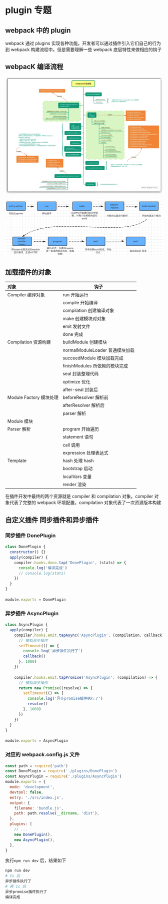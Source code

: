 # plugin 专题

## webpack 中的 plugin

webpack 通过 plugins 实现各种功能。开发者可以通过插件引入它们自己的行为到 webpack 构建流程中。但是需要理解一些 webpack 底层特性来做相应的钩子

## webpacK 编译流程

![image-20240412183603919](./assets/image-20240412183603919.png)

![img](./assets/d77fc560-a658-11eb-85f6-6fac77c0c9b3.png)

## 加载插件的对象

| 对象                    | 钩子                            |
| :---------------------- | ------------------------------- |
| Compiler 编译对象       | run 开始运行                    |
|                         | compile 开始编译                |
|                         | compilation 创建编译对象        |
|                         | make 创建模块对对象             |
|                         | emit 发射文件                   |
|                         | done 完成                       |
| Compilation 资源构建    | buildModule 创建模块            |
|                         | normalModuleLoader 普通模块加载 |
|                         | succeedModule 模块加载完成      |
|                         | finishModules 所依赖的模块完成  |
|                         | seal 封装整理代码               |
|                         | optimize 优化                   |
|                         | after-seal 封装后               |
| Module Factory 模块处理 | beforeResolver 解析前           |
|                         | afterResolver 解析后            |
|                         | parser 解析                     |
| Module 模块             |                                 |
| Parser 解析             | program 开始遍历                |
|                         | statement 语句                  |
|                         | call 调用                       |
|                         | expression 处理表达式           |
| Template                | hash 处理 hash                  |
|                         | bootstrap 启动                  |
|                         | localVars 变量                  |
|                         | render 渲染                     |

在插件开发中最终的两个资源就是 compiler 和 compilation 对象。compiler 对象代表了完整的 webpack 环境配置。compilation 对象代表了一次资源版本构建

## 自定义插件 同步插件和异步插件

### 同步插件 DonePlugin

```js
class DonePlugin {
  constructor() {}
  apply(compiler) {
    compiler.hooks.done.tap('DonePlugin', (stats) => {
      console.log('编译完成')
      // console.log(stats)
    })
  }
}

module.exports = DonePlugin
```

### 异步插件 AsyncPlugin

```js
class AsyncPlugin {
  apply(compiler) {
    compiler.hooks.emit.tapAsync('AsyncPlugin', (compilation, callback) => {
      // 模拟异步操作
      setTimeout(() => {
        console.log('异步插件执行了')
        callback()
      }, 1000)
    })

    compiler.hooks.emit.tapPromise('AsyncPlugin', (compilation) => {
      // 模拟异步操作
      return new Promise((resolve) => {
        setTimeout(() => {
          console.log('异步promise插件执行了')
          resolve()
        }, 1000)
      })
    })
  }
}

module.exports = AsyncPlugin
```

### 对应的 webpack.config.js 文件

```js
const path = require('path')
const DonePlugin = require('./plugins/DonePlugin')
const AsyncPlugin = require('./plugins/AsyncPlugin')
module.exports = {
  mode: 'development',
  devtool: false,
  entry: './src/index.js',
  output: {
    filename: 'bundle.js',
    path: path.resolve(__dirname, 'dist'),
  },
  plugins: [
    // ...
    new DonePlugin(),
    new AsyncPlugin(),
  ],
}
```

执行`npm run dev` 后，结果如下

```bash
npm run dev
# 1s 后
异步插件执行了
# 再 1s 后
异步promise插件执行了
编译完成
```



